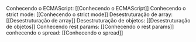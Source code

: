 Conhecendo o ECMAScript: [[Conhecendo o ECMAScript]]
Conhecendo o strict mode: [[Conhecendo o strict mode]]
Desestruturação de array: [[Desestruturação de array]]
Desestruturação de objetos: [[Desestruturação de objetos]]
Conhecendo rest params: [[Conhecendo o rest params]]
conhecendo o spread: [[Conhecendo o spread]]